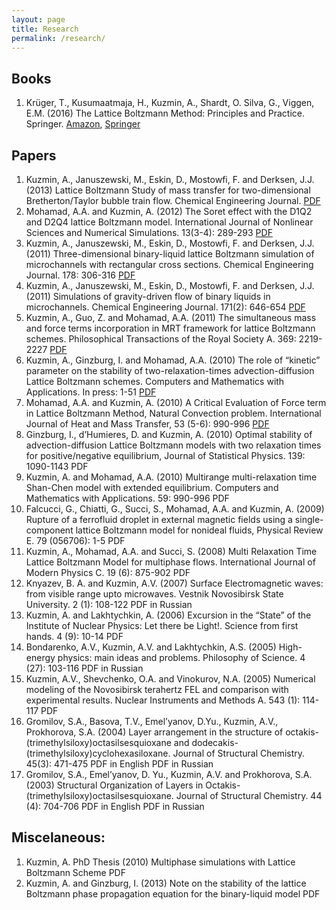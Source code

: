 ```yaml
---
layout: page
title: Research
permalink: /research/
---
```


## Books
1. Krüger, T., Kusumaatmaja, H., Kuzmin, A., Shardt, O. Silva, G., Viggen, E.M. (2016) The Lattice Boltzmann Method: Principles and Practice. Springer.
[Amazon](https://www.amazon.ca/Lattice-Boltzmann-Method-Principles-Practice/dp/3319446479), [Springer](http://www.springer.com/us/book/9783319446479)

## Papers
1. Kuzmin, A., Januszewski, M., Eskin, D., Mostowfi, F. and Derksen, J.J. (2013) Lattice Boltzmann Study of mass transfer for two-dimensional Bretherton/Taylor bubble train flow. Chemical Engineering Journal. 
[PDF](research/mass_transfer.pdf)
2. Mohamad, A.A. and Kuzmin, A. (2012) The Soret effect with the D1Q2 and D2Q4 lattice Boltzmann model. International Journal of Nonlinear Sciences and Numerical Simulations. 13(3-4): 289-293
[PDF](research/soretf.pdf)
3. Kuzmin, A., Januszewski, M., Eskin, D., Mostowfi, F. and Derksen, J.J. (2011) Three-dimensional binary-liquid lattice Boltzmann simulation of microchannels with rectangular cross sections. Chemical Engineering Journal. 178: 306-316
[PDF](research/threedbubbles.pdf)
4. Kuzmin, A., Januszewski, M., Eskin, D., Mostowfi, F. and Derksen, J.J. (2011) Simulations of gravity-driven flow of binary liquids in microchannels. Chemical Engineering Journal. 171(2): 646-654
[PDF](research/twodbubbles.pdf)
5. Kuzmin, A., Guo, Z. and Mohamad, A.A. (2011) The simultaneous mass and force terms incorporation in MRT framework for lattice Boltzmann schemes. Philosophical Transactions of the Royal Society A. 369: 2219-2227
[PDF](research/)
6. Kuzmin, A., Ginzburg, I. and Mohamad, A.A. (2010) The role of “kinetic” parameter on the stability of two-relaxation-times advection-diffusion Lattice Boltzmann schemes. Computers and Mathematics with Applications. In press: 1-51
[PDF](research/)
7. Mohamad, A.A. and Kuzmin, A. (2010) A Critical Evaluation of Force term in Lattice Boltzmann Method, Natural Convection problem. International Journal of Heat and Mass Transfer, 53 (5-6): 990-996
[PDF](research/)
8. Ginzburg, I., d’Humieres, D. and Kuzmin, A. (2010) Optimal stability of advection-diffusion Lattice Boltzmann models with two relaxation times for positive/negative equilibrium, Journal of Statistical Physics. 139: 1090-1143
PDF
9. Kuzmin, A. and Mohamad, A.A. (2010) Multirange multi-relaxation time Shan-Chen model with extended equilibrium. Computers and Mathematics with Applications. 59: 990-996
PDF
10. Falcucci, G., Chiatti, G., Succi, S., Mohamad, A.A. and Kuzmin, A. (2009) Rupture of a ferrofluid droplet in external magnetic fields using a single-component lattice Boltzmann model for nonideal fluids, Physical Review E. 79 (056706): 1-5
PDF
11. Kuzmin, A., Mohamad, A.A. and Succi, S. (2008) Multi Relaxation Time Lattice Boltzmann Model for multiphase flows. International Journal of Modern Physics C. 19 (6): 875-902
PDF
12. Knyazev, B. A. and Kuzmin, A.V. (2007) Surface Electromagnetic waves: from visible range upto microwaves. Vestnik Novosibirsk State University. 2 (1): 108-122
PDF in Russian
13. Kuzmin, A. and Lakhtychkin, A. (2006) Excursion in the “State” of the Institute of Nuclear Physics: Let there be Light!. Science from first hands. 4 (9): 10-14
PDF
14. Bondarenko, A.V., Kuzmin, A.V. and Lakhtychkin, A.S. (2005) High-energy physics: main ideas and problems. Philosophy of Science. 4 (27): 103-116
PDF in Russian
15. Kuzmin, A.V., Shevchenko, O.A. and Vinokurov, N.A. (2005) Numerical modeling of the Novosibirsk terahertz FEL and comparison with experimental results. Nuclear Instruments and Methods A. 543 (1): 114-117
PDF
16. Gromilov, S.A., Basova, T.V., Emel’yanov, D.Yu., Kuzmin, A.V., Prokhorova, S.A. (2004) Layer arrangement in the structure of octakis-(trimethylsiloxy)octasilsesquioxane and dodecakis-(trimethylsiloxy)cyclohexasiloxane. Journal of Structural Chemistry. 45(3): 471-475
PDF in English
PDF in Russian
17. Gromilov, S.A., Emel’yanov, D. Yu., Kuzmin, A.V. and Prokhorova, S.A. (2003) Structural Organization of Layers in Octakis-(trimethylsiloxy)octasilsesquioxane. Journal of Structural Chemistry. 44 (4): 704-706
PDF in English
PDF in Russian

## Miscelaneous:
1. Kuzmin, A. PhD Thesis (2010) Multiphase simulations with Lattice Boltzmann Scheme
PDF
2. Kuzmin, A. and Ginzburg, I. (2013) Note on the stability of the lattice Boltzmann phase propagation equation for the binary-liquid model
PDF